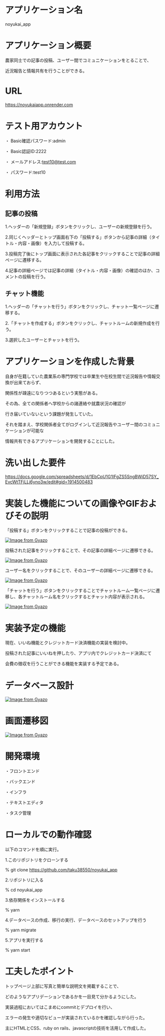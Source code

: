 # アプリケーション名
noyukai_app

# アプリケーション概要
農家同士での記事の投稿、ユーザー間でコミュニケーションをとることで、

近況報告と情報共有を行うことができる。

# URL
https://noyukaiapp.onrender.com

# テスト用アカウント
・ Basic確認パスワード:admin

・ Basic認証ID:2222

・ メールアドレス:test10@test.com

・ パスワード:test10

# 利用方法

## 記事の投稿
1.ヘッダーの「新規登録」ボタンをクリックし、ユーザーの新規登録を行う。

2.同じくヘッダーとトップ画面右下の「投稿する」ボタンから記事の詳細（タイトル・内容・画像）を入力して投稿する。

3.投稿完了後にトップ画面に表示された各記事をクリックすることで記事の詳細ページに遷移する。

4.記事の詳細ページでは記事の詳細（タイトル・内容・画像）の確認のほか、コメントの投稿を行う。


## チャット機能
1.ヘッダーの「チャットを行う」ボタンをクリックし、チャット一覧ページに遷移する。

2.「チャットを作成する」ボタンをクリックし、チャットルームの新規作成を行う。

3.選択したユーザーとチャットを行う。

# アプリケーションを作成した背景
自身が在籍していた農業系の専門学校では卒業生や在校生間で近況報告や情報交換が出来ておらず、

関係性が疎遠になりつつあるという実態がある。

その為、全ての関係者へ学校からの諸連絡や就農状況の確認が

行き届いていないという課題が発生していた。

それを踏まえ、学校関係者全てがログインして近況報告やユーザー間のコミュニケーションが可能な

情報共有できるアプリケーションを開発することにした。

# 洗い出した要件
https://docs.google.com/spreadsheets/d/1EbCpU1G1IFgZS5SngBWiD57SY_EvcWtTFjLLj6yno3w/edit#gid=1914500483

# 実装した機能についての画像やGIFおよびその説明

「投稿する」ボタンをクリックすることで記事の投稿ができる。

[![Image from Gyazo](https://i.gyazo.com/9dff1f0b8a9f02cab6b058c6254e5ae4.gif)](https://gyazo.com/9dff1f0b8a9f02cab6b058c6254e5ae4)

投稿された記事をクリックすることで、その記事の詳細ページに遷移できる。

[![Image from Gyazo](https://i.gyazo.com/6ee35c4f85b361610d1c9b78f13954fa.gif)](https://gyazo.com/6ee35c4f85b361610d1c9b78f13954fa)

ユーザー名をクリックすることで、そのユーザーの詳細ページに遷移できる。

[![Image from Gyazo](https://i.gyazo.com/95c5db77f75302516f784e986e83e295.gif)](https://gyazo.com/95c5db77f75302516f784e986e83e295)

「チャットを行う」ボタンをクリックすることでチャットルーム一覧ページに遷移し、各チャットルーム名をクリックするとチャット内容が表示される。

[![Image from Gyazo](https://i.gyazo.com/076a27719c8107e452b7a8b6835aebab.gif)](https://gyazo.com/076a27719c8107e452b7a8b6835aebab)


# 実装予定の機能
現在、いいね機能とクレジットカード決済機能の実装を検討中。

投稿された記事にいいねを押したり、アプリ内でクレジットカード決済にて

会費の徴収を行うことができる機能を実装する予定である。

# データベース設計

[![Image from Gyazo](https://i.gyazo.com/ef1f9e7ac3e000938b60c2321649bb82.png)](https://gyazo.com/ef1f9e7ac3e000938b60c2321649bb82)

# 画面遷移図

[![Image from Gyazo](https://i.gyazo.com/f9bddfd799e374a52b2c1956f89fea38.png)](https://gyazo.com/f9bddfd799e374a52b2c1956f89fea38)

# 開発環境
・フロントエンド

・バックエンド

・インフラ

・テキストエディタ

・タスク管理

# ローカルでの動作確認
以下のコマンドを順に実行。

1.このリポジトリをクローンする

% git clone https://github.com/taku38550/noyukai_app

2.リポジトリに入る

% cd noyukai_app

3.依存関係をインストールする

% yarn

4.データベースの作成、移行の実行、データベースのセットアップを行う

% yarn migrate

5.アプリを実行する

% yarn start

# 工夫したポイント

トップページ上部に写真と簡単な説明文を掲載することで、

どのようなアプリデーションであるかを一目見て分かるようにした。

実装過程においてはこまめにcommitとデプロイを行い、

エラーの発生や適切なビューが実装されているかを確認しながら行った。

主にHTMLとCSS、ruby on rails、javascriptの技術を活用して作成した。






